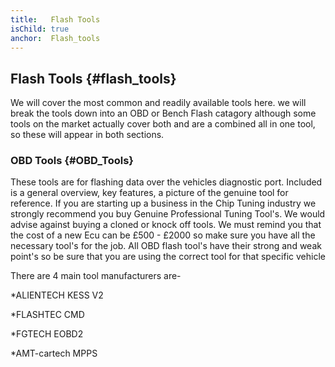 ```yaml
---
title:   Flash Tools
isChild: true
anchor:  Flash_tools
---
```



## Flash Tools {#flash_tools}
We will cover the most common and readily available tools here. we will break the tools down into an OBD or Bench Flash catagory although some tools on the market actually cover both and are a combined all in one tool, so these will appear in both sections.

### OBD Tools {#OBD_Tools}
These tools are for flashing data over the vehicles diagnostic port. Included is a general overview, key features, a picture of the genuine tool for reference. 
If you are starting up a business in the Chip Tuning industry we strongly recommend you buy Genuine Professional Tuning Tool's. We would advise against buying a cloned or knock off tools. We must remind you that the cost of a new Ecu can be £500 - £2000 so make sure you have all the necessary tool's for the job. All OBD flash tool's have their strong and weak point's so be sure that you are using the correct tool for that specific vehicle

There are 4 main tool manufacturers are-

*ALIENTECH KESS V2

*FLASHTEC CMD

*FGTECH EOBD2

*AMT-cartech MPPS
